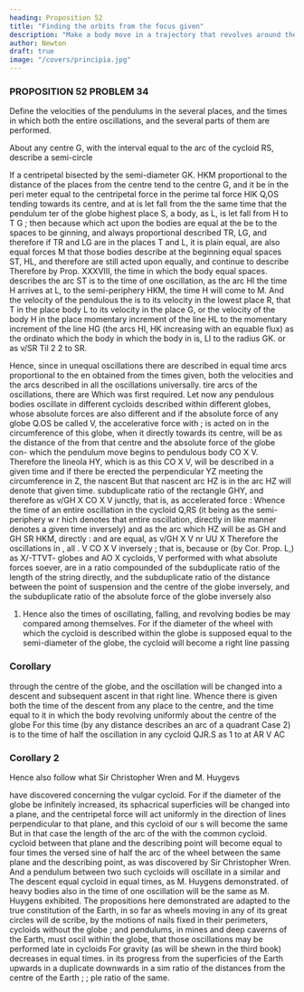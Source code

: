 ```yaml
---
heading: Proposition 52
title: "Finding the orbits from the focus given"
description: "Make a body move in a trajectory that revolves around the center of force in the same way as another body in the same trajectory at rest"
author: Newton
draft: true
image: "/covers/principia.jpg"
---
```



### PROPOSITION 52 PROBLEM 34

Define the velocities of the pendulums in the several places, and the times in which both the entire oscillations, and the several parts of them are performed.

About any centre G, with the interval equal to the arc of the cycloid RS, describe a semi-circle

If a centripetal bisected by the semi-diameter GK.
HKM
proportional to the distance of the places from
the centre tend to the centre G, and it be in the peri
meter
equal to the centripetal force in the perime
tal force
HIK
Q,OS tending towards its centre, and at
is let fall from the
the same time that the pendulum
ter of the globe
highest place S, a body, as L,
is let fall
from
H
to
T
G
;
then because
which act upon the bodies are equal at the be
to the spaces to be
ginning, and always proportional
described TR, LG, and therefore if TR and LG are
in the places T and L, it is plain
equal, are also equal
forces
M
that those bodies describe at the beginning equal spaces
ST, HL, and therefore are still acted upon equally, and continue to describe
Therefore by Prop. XXXVIII, the time in which the body
equal spaces.
describes the arc
ST is to the time
of one oscillation, as the arc
HI
the time
H arrives at L, to the semi-periphery HKM, the time
H will come to M. And the velocity of the pendulous
the
is to its velocity in the lowest place R, that
T
in
the
place
body
L to its velocity in the place G, or the
velocity of the body H in the place
momentary increment of the line HL to the momentary increment of the
line HG (the arcs HI, HK increasing with an equable flux) as the ordinato
which the body
in which the body
in
is,
LI
to the radius
GK. or
as
v/SR
Til 2
2
to
SR.

Hence, since in unequal
oscillations there are described in equal time arcs proportional to the en
obtained from the times given, both
the velocities and the arcs described in all the oscillations universally.
tire arcs of the oscillations, there are
Which was first required.
Let now any pendulous
bodies oscillate in different cycloids described
within different globes, whose absolute forces are also different and if the
absolute force of any globe Q.OS be called V, the accelerative force with
;
is acted on in the circumference of this globe, when it
directly towards its centre, will be as the distance of the
from that centre and the absolute force of the globe con-
which the pendulum
move
begins to
pendulous body
CO X V. Therefore the lineola HY, which is as this
CO X V, will be described in a given time and if there
be erected the perpendicular YZ meeting the circumference in Z, the nascent
But that nascent arc HZ is in the
arc HZ will denote that given time.
subduplicate ratio of the rectangle GHY, and therefore as v/GH X CO X V
junctly, that is, as
accelerated force
:
Whence the time of an entire oscillation in the cycloid Q,RS (it being as
the semi-periphery
w r hich denotes that entire oscillation, directly
in
like manner denotes a given time inversely)
and as the arc
which
HZ
will be as
GH
and
GH
SR
HKM,
directly
:
and
are equal, as
v/GH X
V nr
UU X
Therefore the oscillations in
,
all
.
V
CO X V inversely
;
that
is,
because
or (by Cor. Prop. L,) as X/-TTVT-
globes and
AO X
cycloids,
V
performed with what
absolute forces soever, are in a ratio compounded of the subduplicate ratio of
the length of the string directly, and the subduplicate ratio of the distance
between the point of suspension and the centre of the globe inversely, and
the subduplicate ratio of the absolute force of the globe inversely also

1. Hence also the times of oscillating, falling, and revolving bodies
be
may
compared among themselves. For if the diameter of the wheel
with which the cycloid is described within the globe is supposed equal to
the semi-diameter of the globe, the cycloid will become a right line passing

### Corollary

through the centre of the globe, and the oscillation will be changed into a
descent and subsequent ascent in that right line.
Whence there is given
both the time of the descent from any place to the centre, and the time equal
to it in which the body revolving uniformly about the centre of the globe
For this time (by
any distance describes an arc of a quadrant
Case 2) is to the time of half the oscillation in any cycloid QJR.S as 1 to
at
AR
V AC

### Corollary 2

Hence also follow what Sir Christopher Wren and M. Huygevs

have discovered concerning the vulgar cycloid. For if the diameter of the
globe be infinitely increased, its sphacrical superficies will be changed into a
plane, and the centripetal force will act uniformly in the direction of lines
perpendicular to that plane, and this cycloid of our s will become the same
But in that case the length of the arc of the
with the common cycloid.
cycloid between that plane and the describing point will become equal to
four times the versed sine of half the arc of the wheel between the same
plane and the describing point, as was discovered by Sir Christopher Wren.
And a pendulum between two such cycloids will oscillate in a similar and
The descent
equal cycloid in equal times, as M. Huygens demonstrated.
of heavy bodies also in the time of one oscillation will be the same as M.
Huygens exhibited.
The propositions here demonstrated
are adapted to the true constitution
of the Earth, in so far as wheels moving in any of its great circles will de
scribe, by the motions of nails fixed in their perimeters, cycloids without the
globe
;
and pendulums, in mines and deep caverns of the Earth, must oscil
within the globe, that those oscillations may be performed
late in cycloids
For gravity (as will be shewn in the third book) decreases
in equal times.
in its progress from the superficies of the Earth
upwards in a duplicate
downwards in a sim
ratio of the distances from the centre of the Earth
;
;
ple ratio of the same.

